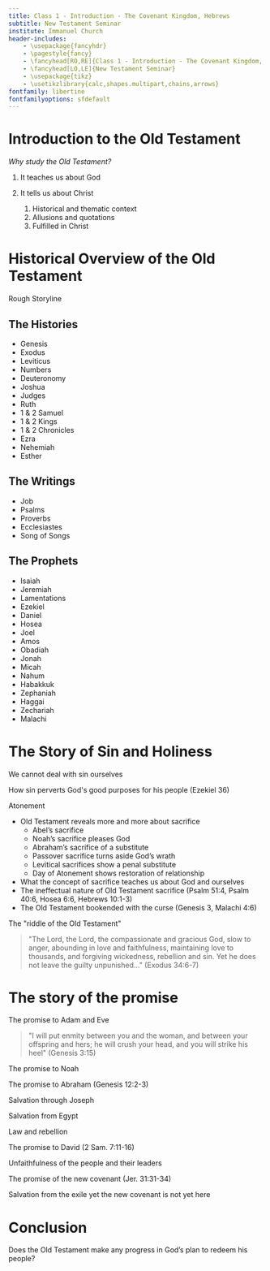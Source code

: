 ```yaml
---
title: Class 1 - Introduction - The Covenant Kingdom, Hebrews
subtitle: New Testament Seminar
institute: Immanuel Church
header-includes:
    - \usepackage{fancyhdr}
    - \pagestyle{fancy}
    - \fancyhead[RO,RE]{Class 1 - Introduction - The Covenant Kingdom, Hebrews}
    - \fancyhead[LO,LE]{New Testament Seminar}
    - \usepackage{tikz}
    - \usetikzlibrary{calc,shapes.multipart,chains,arrows}
fontfamily: libertine
fontfamilyoptions: sfdefault
---
```


# Introduction to the Old Testament

_Why study the Old Testament?_

1. It teaches us about God

1. It tells us about Christ

   1. Historical and thematic context
   1. Allusions and quotations
   1. Fulfilled in Christ

# Historical Overview of the Old Testament

Rough Storyline

## The Histories

- Genesis
- Exodus
- Leviticus
- Numbers
- Deuteronomy
- Joshua
- Judges
- Ruth
- 1 & 2 Samuel
- 1 & 2 Kings
- 1 & 2 Chronicles
- Ezra
- Nehemiah
- Esther

## The Writings

- Job
- Psalms
- Proverbs
- Ecclesiastes
- Song of Songs

## The Prophets

- Isaiah
- Jeremiah
- Lamentations
- Ezekiel
- Daniel
- Hosea
- Joel
- Amos
- Obadiah
- Jonah
- Micah
- Nahum
- Habakkuk
- Zephaniah
- Haggai
- Zechariah
- Malachi

# The Story of Sin and Holiness

We cannot deal with sin ourselves

How sin perverts God's good purposes for his people (Ezekiel 36)

Atonement

- Old Testament reveals more and more about sacrifice
  - Abel’s sacrifice
  - Noah’s sacrifice pleases God
  - Abraham’s sacrifice of a substitute
  - Passover sacrifice turns aside God’s wrath
  - Levitical sacrifices show a penal substitute
  - Day of Atonement shows restoration of relationship
- What the concept of sacrifice teaches us about God and ourselves
- The ineffectual nature of Old Testament sacrifice (Psalm 51:4, Psalm 40:6, Hosea 6:6, Hebrews 10:1-3)
- The Old Testament bookended with the curse (Genesis 3, Malachi 4:6)

The "riddle of the Old Testament"

> "The Lord, the Lord, the compassionate and gracious God, slow to anger, abounding in love and faithfulness, maintaining love to thousands, and forgiving wickedness, rebellion and sin.  Yet he does not leave the guilty unpunished..." (Exodus 34:6-7)

# The story of the promise

The promise to Adam and Eve

> "I will put enmity between you and the woman, and between your offspring and hers; he will crush your head, and you will strike his heel" (Genesis 3:15)

The promise to Noah

The promise to Abraham (Genesis 12:2-3)

Salvation through Joseph

Salvation from Egypt

Law and rebellion

The promise to David (2 Sam. 7:11-16)

Unfaithfulness of the people and their leaders

The promise of the new covenant (Jer. 31:31-34)

Salvation from the exile yet the new covenant is not yet here

# Conclusion

Does the Old Testament make any progress in God’s plan to redeem his people?

